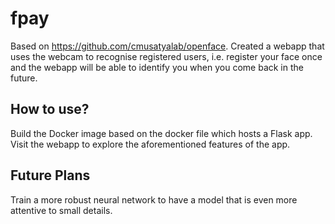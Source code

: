 # fpay

Based on https://github.com/cmusatyalab/openface. Created a webapp that uses the webcam to recognise registered users, i.e. register your face once and the webapp will be able to identify you when you come back in the future.

## How to use?
Build the Docker image based on the docker file which hosts a Flask app. Visit the webapp to explore the aforementioned features of the app.

## Future Plans
Train a more robust neural network to have a model that is even more attentive to small details.
